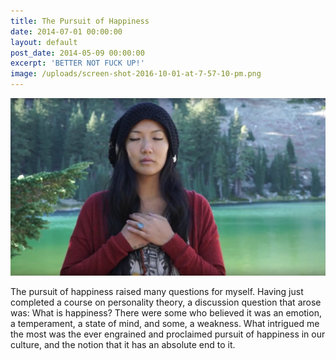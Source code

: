 ```yaml
---
title: The Pursuit of Happiness
date: 2014-07-01 00:00:00
layout: default
post_date: 2014-05-09 00:00:00
excerpt: 'BETTER NOT FUCK UP!'
image: /uploads/screen-shot-2016-10-01-at-7-57-10-pm.png
---
```



![](/uploads/versions/screen-shot-2016-10-01-at-7-57-10-pm---x----1910-1078x---.png)

The pursuit of happiness raised many questions for myself. Having just completed a course on personality theory, a discussion question that arose was: What is happiness? There were some who believed it was an emotion, a temperament, a state of mind, and some, a weakness. What intrigued me the most was the ever engrained and proclaimed pursuit of happiness in our culture, and the notion that it has an absolute end to it. &nbsp;